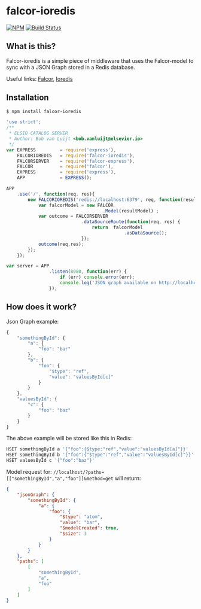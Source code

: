 # falcor-ioredis 

[![NPM](https://img.shields.io/npm/v/falcor-ioredis.svg)](https://www.npmjs.com/package/falcor-ioredis)
[![Build Status](https://travis-ci.org/kubrickology/falcor-ioredis.svg)](https://travis-ci.org/kubrickology/falcor-ioredis)

## What is this?
Falcor-ioredis is a simple piece of middleware that uses the Falcor-model to sync with a JSON Graph stored in a Redis database.

Useful links: [Falcor](http://netflix.github.io/falcor), [Ioredis](https://github.com/luin/ioredis)

## Installation

```bash
$ npm install falcor-ioredis
```

```js
'use strict';
/**
 * ELSIO CATALOG SERVER
 * Author: Bob van Luijt <bob.vanluijt@elsevier.io>
 */
var EXPRESS         = require('express'),
    FALCORIOREDIS   = require('falcor-ioredis'),
    FALCORSERVER    = require('falcor-express'),
    FALCOR          = require('falcor'),
    EXPRESS         = require('express'),
    APP             = EXPRESS();

APP
    .use('/', function(req, res){
        new FALCORIOREDIS('redis://localhost:6379', req, function(resultModel){
            var falcorModel = new FALCOR
                                    .Model(resultModel) ;
            var outcome = FALCORSERVER
                            .dataSourceRoute(function(req, res) {
                                return  falcorModel
                                            .asDataSource();
                            });
            outcome(req,res);
        });
    });

var server = APP
                .listen(8080, function(err) {
                    if (err) console.error(err);
                    console.log('JSON graph available on http://localhost:80');
                });
```

## How does it work?
Json Graph example:
```js
{
    "somethingById": {
        "a": {
            "foo": "bar"
        },
        "b": {
            "foo": {
                "$type": "ref",
                "value": "valuesById[c]"
            }
        }
    },
    "valuesById": {
        "c": {
            "foo": "baz"
        }
    }
}
```

The above example will be stored like this in Redis:
```bash
HSET somethingById a '{"foo":{$type:"ref","value":"valuesById[a]"}}'
HSET somethingById b '{"foo":{"$type":"ref","value":"valuesById[c]"}}'
HSET valuesById c '{"foo":"baz"}'
```

Model request for: `//localhost/?paths=[["somethingById","a","foo"]]&method=get` will return:
```json
{
    "jsonGraph": {
        "somethingById": {
            "a": {
                "foo": {
                    "$type": "atom",
                    "value": "bar",
                    "$modelCreated": true,
                    "$size": 3
                }
            }
        }
    },
    "paths": [
        [
            "somethingById",
            "a",
            "foo"
        ]
    ]
}
```
